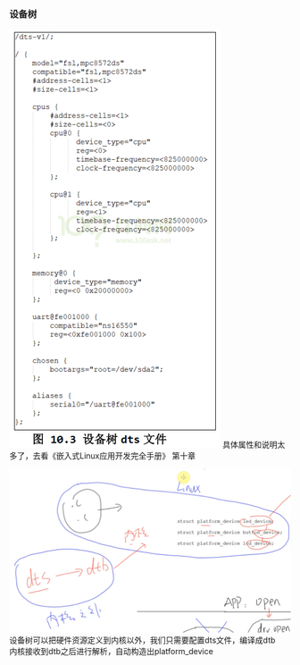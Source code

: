 ### 设备树
![](pic/20221206182517.png)
具体属性和说明太多了，去看《嵌入式Linux应用开发完全手册》 第十章  



![](pic/20221205155608.png)
设备树可以把硬件资源定义到内核以外，我们只需要配置dts文件，编译成dtb  
内核接收到dtb之后进行解析，自动构造出platform_device

